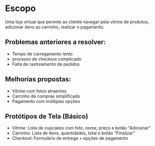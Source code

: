 # Escopo
Uma loja virtual que permite ao cliente navegar pela vitrine de produtos, adicionar itens ao carrinho, realizar o pagamento.

## Problemas anteriores a resolver:

- Tempo de carregamento lento
- processo de checkout complicado
- Falta de rastreamento de pedidos

## Melhorias propostas:

- Vitrine com fotos atraentes
- Carrinho de compras simplificado
- Pagamento com múltiplas opções

## Protótipos de Tela (Básico)

- Vitrine: Lista de cupcakes com foto, nome, preço e botão "Adicionar"
- Carrinho: Lista de itens, quantidades, total e botão "Finalizar"
- Checkout: Formulário de entrega + opções de pagamento